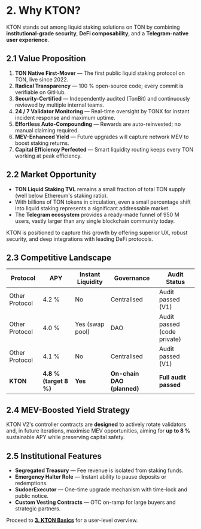 # 2. Why KTON?

KTON stands out among liquid staking solutions on TON by combining **institutional-grade security**, **DeFi composability**, and a **Telegram-native user experience**.

## 2.1 Value Proposition

1. **TON Native First-Mover** — The first public liquid staking protocol on TON, live since 2022.
2. **Radical Transparency** — 100 % open-source code; every commit is verifiable on GitHub.
3. **Security-Certified** — Independently audited (TonBit) and continuously reviewed by multiple internal teams.
4. **24 / 7 Validator Monitoring** — Real-time oversight by TONX for instant incident response and maximum uptime.
5. **Effortless Auto-Compounding** — Rewards are auto-reinvested; no manual claiming required.
6. **MEV-Enhanced Yield** — Future upgrades will capture network MEV to boost staking returns.
7. **Capital Efficiency Perfected** — Smart liquidity routing keeps every TON working at peak efficiency.

## 2.2 Market Opportunity

* **TON Liquid Staking TVL** remains a small fraction of total TON supply (well below Ethereum's staking ratio).
* With billions of TON tokens in circulation, even a small percentage shift into liquid staking represents a significant addressable market.
* The **Telegram ecosystem** provides a ready-made funnel of 950 M users, vastly larger than any single blockchain community today.

KTON is positioned to capture this growth by offering superior UX, robust security, and deep integrations with leading DeFi protocols.

## 2.3 Competitive Landscape

| Protocol | APY | Instant Liquidity | Governance | Audit Status |
|----------|-----|------------------|------------|--------------|
| Other Protocol | 4.2 % | No | Centralised | Audit passed (V1) |
| Other Protocol | 4.0 % | Yes (swap pool) | DAO | Audit passed (code private) |
| Other Protocol | 4.1 % | No | Centralised | Audit passed (V1) |
| **KTON** | **4.8 % (target 8 %)** | **Yes** | **On-chain DAO (planned)** | **Full audit passed** |

## 2.4 MEV-Boosted Yield Strategy

KTON V2's controller contracts are **designed** to actively rotate validators and, in future iterations, maximise MEV opportunities, aiming for **up to 8 %** sustainable APY while preserving capital safety.

## 2.5 Institutional Features

* **Segregated Treasury** — Fee revenue is isolated from staking funds.
* **Emergency Halter Role** — Instant ability to pause deposits or redemptions.
* **SudoerExecutor** — One-time upgrade mechanism with time-lock and public notice.
* **Custom Vesting Contracts** — OTC on-ramp for large buyers and strategic partners.

Proceed to **[3. KTON Basics](03-KTON-Basics.md)** for a user-level overview. 